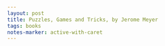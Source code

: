 ```yaml
---
layout: post
title: Puzzles, Games and Tricks, by Jerome Meyer
tags: books
notes-marker: active-with-caret
---
```

